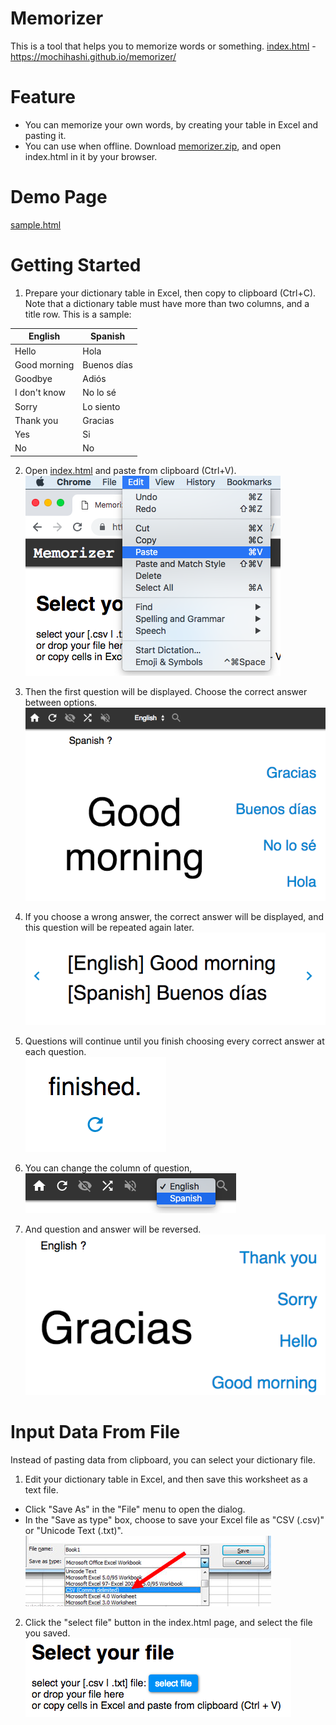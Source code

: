 # Memorizer
This is a tool that helps you to memorize words or something.
<a target="_blank" href="https://mochihashi.github.io/memorizer/">index.html</a> - https://mochihashi.github.io/memorizer/

# Feature

* You can memorize your own words, by creating your table in Excel and pasting it.
* You can use when offline. Download <a href="memorizer.zip" download="memorizer.zip">memorizer.zip</a>, and open index.html in it by your browser.

# Demo Page

<a target="_blank" href="https://mochihashi.github.io/memorizer/sample.html">sample.html</a>

# Getting Started

1. Prepare your dictionary table in Excel, then copy to clipboard (Ctrl+C). Note that a dictionary table must have more than two columns, and a title row. This is a sample:

| English | Spanish |
| ---- | ---- |
| Hello | Hola |
| Good morning | Buenos días |
| Goodbye | Adiós |
| I don't know | No lo sé |
| Sorry | Lo siento |
| Thank you | Gracias |
| Yes | Si |
| No | No |

2. Open <a target="_blank" href="https://mochihashi.github.io/memorizer/">index.html</a> and paste from clipboard (Ctrl+V).<br/>
	<kbd><img src="https://raw.githubusercontent.com/mochihashi/memorizer/master/images/paste.png"></kbd>

3. Then the first question will be displayed. Choose the correct answer between options.<br/>
	<kbd><img src="https://raw.githubusercontent.com/mochihashi/memorizer/master/images/question.png"></kbd>

4. If you choose a wrong answer, the correct answer will be displayed, and this question will be repeated again later.<br/>
	<kbd><img src="https://raw.githubusercontent.com/mochihashi/memorizer/master/images/answer.png"></kbd>

5. Questions will continue until you finish choosing every correct answer at each question.<br/>
	<kbd><img src="https://raw.githubusercontent.com/mochihashi/memorizer/master/images/finished.png"></kbd>

6. You can change the column of question,<br/>
	<kbd><img src="https://raw.githubusercontent.com/mochihashi/memorizer/master/images/change-column.png"></kbd>

7. And question and answer will be reversed.<br/>
	<kbd><img src="https://raw.githubusercontent.com/mochihashi/memorizer/master/images/question2.png"></kbd>

# Input Data From File

Instead of pasting data from clipboard, you can select your dictionary file.

1. Edit your dictionary table in Excel, and then save this worksheet as a text file.
  * Click "Save As" in the "File" menu to open the dialog.
  * In the "Save as type" box, choose to save your Excel file as "CSV (.csv)" or "Unicode Text (.txt)".<br/>
	<kbd><img src="https://raw.githubusercontent.com/mochihashi/memorizer/master/images/save-as-csv.png"></kbd>

2. Click the "select file" button in the index.html page, and select the file you saved.<br/>
	<kbd><img src="https://raw.githubusercontent.com/mochihashi/memorizer/master/images/select-file.png"></kbd>
